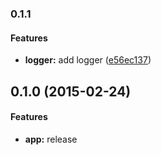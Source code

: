 ### 0.1.1

#### Features

* **logger:** add logger ([e56ec137](https://github.com/packsaddle/ruby-saddler/commit/e56ec137327fb0fe211d2379bad670313a45a5db))

## 0.1.0 (2015-02-24)


#### Features

* **app:** release
